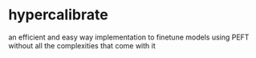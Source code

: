 # hypercalibrate
an efficient and easy way  implementation to finetune models using PEFT without all the complexities that come with it 
